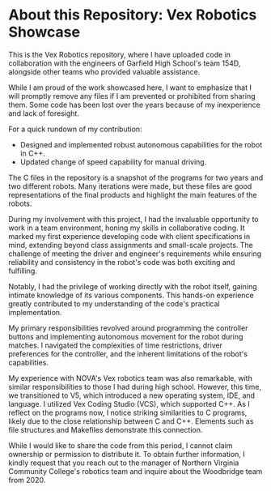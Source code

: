 # About this Repository: Vex Robotics Showcase

This is the Vex Robotics repository, where I have uploaded code in collaboration with the engineers of Garfield High School's team 154D, alongside other teams who provided valuable assistance.

While I am proud of the work showcased here, I want to emphasize that I will promptly remove any files if I am prevented or prohibited from sharing them.
Some code has been lost over the years because of my inexperience and lack of foresight.

For a quick rundown of my contribution:
- Designed and implemented robust autonomous capabilities for the robot in C++.
- Updated change of speed capability for manual driving.

The C files in the repository is a snapshot of the programs for two years and two different robots. Many iterations were made, but these files are good representations of the final products and highlight the main features of the robots.

During my involvement with this project, I had the invaluable opportunity to work in a team environment, honing my skills in collaborative coding. It marked my first experience developing code with client specifications in mind, extending beyond class assignments and small-scale projects. The challenge of meeting the driver and engineer's requirements while ensuring reliability and consistency in the robot's code was both exciting and fulfilling.

Notably, I had the privilege of working directly with the robot itself, gaining intimate knowledge of its various components. This hands-on experience greatly contributed to my understanding of the code's practical implementation.

My primary responsibilities revolved around programming the controller buttons and implementing autonomous movement for the robot during matches. I navigated the complexities of time restrictions, driver preferences for the controller, and the inherent limitations of the robot's capabilities.

My experience with NOVA's Vex robotics team was also remarkable, with similar responsibilities to those I had during high school. However, this time, we transitioned to V5, which introduced a new operating system, IDE, and language. I utilized Vex Coding Studio (VCS), which supported C++. As I reflect on the programs now, I notice striking similarities to C programs, likely due to the close relationship between C and C++. Elements such as file structures and Makefiles demonstrate this connection.

While I would like to share the code from this period, I cannot claim ownership or permission to distribute it. To obtain further information, I kindly request that you reach out to the manager of Northern Virginia Community College's robotics team and inquire about the Woodbridge team from 2020.
